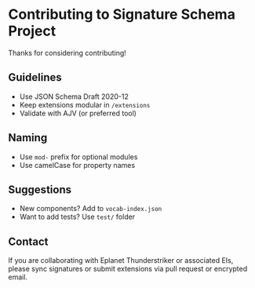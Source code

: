 # Contributing to Signature Schema Project

Thanks for considering contributing!

## Guidelines
- Use JSON Schema Draft 2020-12
- Keep extensions modular in `/extensions`
- Validate with AJV (or preferred tool)

## Naming
- Use `mod-` prefix for optional modules
- Use camelCase for property names

## Suggestions
- New components? Add to `vocab-index.json`
- Want to add tests? Use `test/` folder

## Contact
If you are collaborating with Eplanet Thunderstriker or associated EIs, please sync signatures or submit extensions via pull request or encrypted email.
